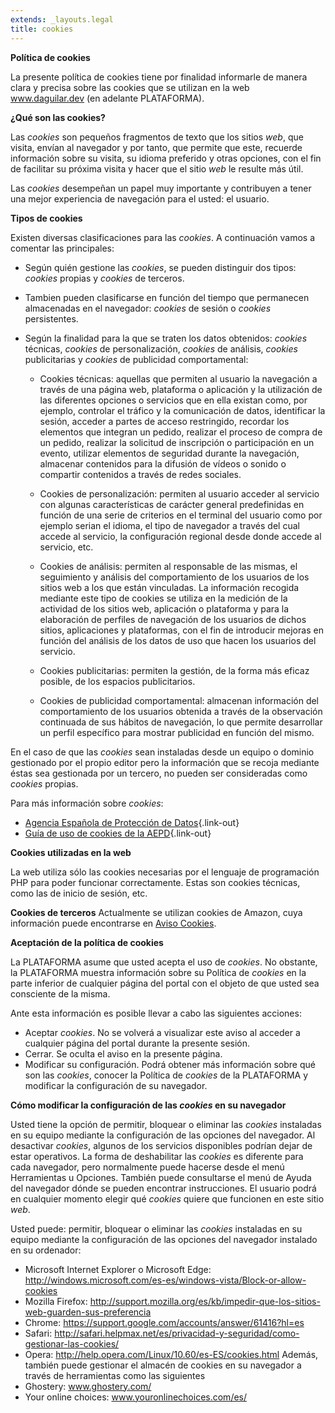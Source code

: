 ```yaml
---
extends: _layouts.legal
title: cookies
---
```


**Política de cookies**

La presente política de cookies tiene por finalidad informarle de manera clara y precisa sobre las cookies que se utilizan en la web www.daguilar.dev (en adelante PLATAFORMA).

**¿Qué son las cookies?**

Las *cookies* son pequeños fragmentos de texto que los sitios *web*, que visita, envían al navegador y por tanto, que permite que este, recuerde información sobre su visita, su idioma preferido y otras opciones, con el fin de facilitar su próxima visita y hacer que el sitio *web* le resulte más útil. 

Las *cookies* desempeñan un papel muy importante y contribuyen a tener una mejor experiencia de navegación para el usted: el usuario.

**Tipos de cookies**

Existen diversas clasificaciones para las *cookies*. A continuación vamos a comentar las principales:

- Según quién gestione las *cookies*, se pueden distinguir dos tipos: *cookies* propias y *cookies* de terceros.

- Tambien pueden clasificarse en función del tiempo que permanecen almacenadas en el navegador: *cookies* de sesión o *cookies* persistentes.

- Según la finalidad para la que se traten los datos obtenidos: *cookies* técnicas, *cookies* de personalización, *cookies* de análisis, *cookies* publicitarias y *cookies* de publicidad comportamental:

    - Cookies técnicas: aquellas que permiten al usuario la navegación a través de una página web, plataforma o aplicación y la utilización de las diferentes opciones o servicios que en ella existan como, por ejemplo, controlar el tráfico y la comunicación de datos, identificar la sesión, acceder a partes de acceso restringido, recordar los elementos que integran un pedido, realizar el proceso de compra de un pedido, realizar la solicitud de inscripción o participación en un evento, utilizar elementos de seguridad durante la navegación, almacenar contenidos para la difusión de vídeos o sonido o compartir contenidos a través de redes sociales.

    - Cookies de personalización: permiten al usuario acceder al servicio con algunas características de carácter general predefinidas en función de una serie de criterios en el terminal del usuario como por ejemplo serian el idioma, el tipo de navegador a través del cual accede al servicio, la configuración regional desde donde accede al servicio, etc.

    - Cookies de análisis: permiten al responsable de las mismas, el seguimiento y análisis del comportamiento de los usuarios de los sitios web a los que están vinculadas. La información recogida mediante este tipo de cookies se utiliza en la medición de la actividad de los sitios web, aplicación o plataforma y para la elaboración de perfiles de navegación de los usuarios de dichos sitios, aplicaciones y plataformas, con el fin de introducir mejoras en función del análisis de los datos de uso que hacen los usuarios del servicio.

    - Cookies publicitarias: permiten la gestión, de la forma más eficaz posible, de los espacios publicitarios.

    - Cookies de publicidad comportamental: almacenan información del comportamiento de los usuarios obtenida a través de la observación continuada de sus hábitos de navegación, lo que permite desarrollar un perfil específico para mostrar publicidad en función del mismo. 

En el caso de que las *cookies* sean instaladas desde un equipo o dominio gestionado por el propio editor pero la información que se recoja mediante éstas sea gestionada por un tercero, no pueden ser consideradas como *cookies* propias.

Para más información sobre *cookies*:

- [Agencia Española de Protección de Datos](https://www.aepd.es/){.link-out}
- [Guía de uso de cookies de la AEPD](http://www.interior.gob.es/documents/10180/13073/Guia_Cookies.pdf/7c72c988-1e55-42b5-aeee-f7c46a319903){.link-out}

**Cookies utilizadas en la web**

La web utiliza sólo las cookies necesarias por el lenguaje de programación PHP para poder funcionar correctamente. Estas son cookies técnicas, como las de inicio de sesión, etc.

**Cookies de terceros**
Actualmente se utilizan cookies de Amazon, cuya información puede encontrarse en [Aviso Cookies](https://www.amazon.es/gp/help/customer/display.html?ie=UTF8&nodeId=201890250&ref_=a20m_us_fnav_l_cook_es).

**Aceptación de la política de cookies**

La PLATAFORMA asume que usted acepta el uso de *cookies*. No obstante, la PLATAFORMA muestra información sobre su Política de *cookies* en la parte inferior de cualquier página del portal con el objeto de que usted sea consciente de la misma.

Ante esta información es posible llevar a cabo las siguientes acciones:

+ Aceptar *cookies*. No se volverá a visualizar este aviso al acceder a cualquier página del portal durante la presente sesión.
+ Cerrar. Se oculta el aviso en la presente página.
+ Modificar su configuración. Podrá obtener más información sobre qué son las *cookies*, conocer la Política de *cookies* de la PLATAFORMA y modificar la configuración de su navegador. 

**Cómo modificar la configuración de las *cookies* en su navegador**

Usted tiene la opción de permitir, bloquear o eliminar las *cookies* instaladas en su equipo mediante la configuración de las opciones del navegador. Al desactivar *cookies*, algunos de los servicios disponibles podrían dejar de estar operativos. La forma de deshabilitar las *cookies* es diferente para cada navegador, pero normalmente puede hacerse desde el menú Herramientas u Opciones. También puede consultarse el menú de Ayuda del navegador dónde se pueden encontrar instrucciones. El usuario podrá en cualquier momento elegir qué *cookies* quiere que funcionen en este sitio *web*.

Usted puede: permitir, bloquear o eliminar las *cookies* instaladas en su equipo mediante la configuración de las opciones del navegador instalado en su ordenador:

+ Microsoft Internet Explorer o Microsoft Edge:
http://windows.microsoft.com/es-es/windows-vista/Block-or-allow-cookies
+ Mozilla Firefox: http://support.mozilla.org/es/kb/impedir-que-los-sitios-web-guarden-sus-preferencia
+ Chrome: https://support.google.com/accounts/answer/61416?hl=es
+ Safari: http://safari.helpmax.net/es/privacidad-y-seguridad/como-gestionar-las-cookies/
+ Opera: http://help.opera.com/Linux/10.60/es-ES/cookies.html
Además, también puede gestionar el almacén de cookies en su navegador a través de herramientas como las siguientes 
+ Ghostery: www.ghostery.com/
+ Your online choices: www.youronlinechoices.com/es/ 

